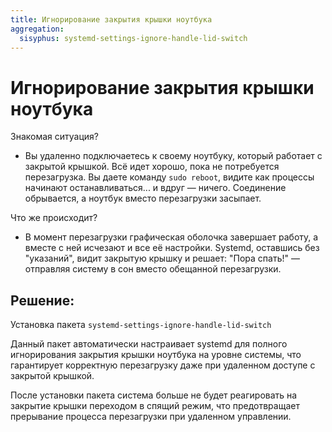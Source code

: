 ```yaml
---
title: Игнорирование закрытия крышки ноутбука
aggregation:
  sisyphus: systemd-settings-ignore-handle-lid-switch
---
```


# Игнорирование закрытия крышки ноутбука

Знакомая ситуация?

- Вы удаленно подключаетесь к своему ноутбуку, который работает с закрытой крышкой. Всё идет хорошо, пока не потребуется перезагрузка. Вы даете команду `sudo reboot`, видите как процессы начинают останавливаться... и вдруг — ничего. Соединение обрывается, а ноутбук вместо перезагрузки засыпает.

Что же происходит?

- В момент перезагрузки графическая оболочка завершает работу, а вместе с ней исчезают и все её настройки.
  Systemd, оставшись без "указаний", видит закрытую крышку и решает: "Пора спать!" — отправляя систему в сон вместо обещанной перезагрузки.

## Решение:

Установка пакета `systemd-settings-ignore-handle-lid-switch`

Данный пакет автоматически настраивает systemd для полного игнорирования закрытия крышки ноутбука на уровне системы, что гарантирует корректную перезагрузку даже при удаленном доступе с закрытой крышкой.

<!--@include: @apps/.parts/install/content-repo.md-->

После установки пакета система больше не будет реагировать на закрытие крышки переходом в спящий режим, что предотвращает прерывание процесса перезагрузки при удаленном управлении.
